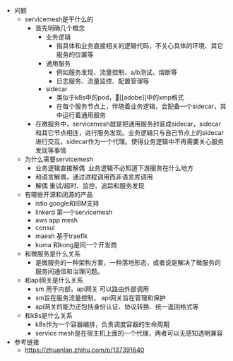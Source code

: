 + 问题
    + servicemesh是干什么的
        + 首先明确几个概念
            + 业务逻辑
                * 指具体和业务直接相关的逻辑代码，不关心具体的环境、其它服务的位置等
            + 通用服务
                * 例如服务发现、流量控制、a/b测试、熔断等
                * 日志服务、流量监控、配置管理等
            + sidecar
                * 类似于k8s中的pod，[[adobe]]中的xmp格式
                * 在每个服务节点上，伴随着业务逻辑，会配备一个sidecar，其中运行着通用服务
        * 在微服务中，servicemesh就是把通用服务封装成sidecar，sidecar和其它节点相连，进行服务发现。业务逻辑只与自己节点上的sidecar进行交互。sidecar作为一个代理。使得业务逻辑中不再需要关心服务发现等事情
    + 为什么需要servicemesh
        * 业务逻辑直接解偶  业务逻辑不必知道下游服务在什么地方
        * 和语言解偶，通过进程调用而非语言库调用
        * 解偶 重试/超时、监控、追踪和服务发现
    + 有哪些开源和闭源的产品
        * istio google和IBM支持
        * linkerd 第一个servicemesh
        * aws app mesh
        * consul
        * maesh 基于traeflk
        * kuma 和kong是同一个开发商
    + 和微服务是什么关系
        * 是微服务的一种架构方案，一种落地形态，或者说是解决了微服务的服务间通信和治理问题。
    + 和api网关是什么关系
        * sm 用于内部，api网关 可以路由外部调用
        * sm旨在服务流量控制， api网关旨在管理和保护
        * api网关的能力还包括身份认证、协议转换、统一返回格式等
    + 和k8s是什么关系
        * k8s作为一个容器编排，负责调度容器的生命周期
        * service mesh是在宿主机上面的一个代理，两者可以无感知透明兼容
+ 参考链接
    * https://zhuanlan.zhihu.com/p/137391640
